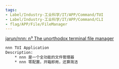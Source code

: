 ```yaml
---
tags:
- Label/Industry-工业科学/IT/APP/Command/TUI
- Label/Industry-工业科学/IT/APP/Command/CLI
- flag/APP/File/FileManager
---
```


[jarun/nnn: n³ The unorthodox terminal file manager](https://github.com/jarun/nnn)


```bash
nnn TUI Application
Description:
	* nnn 是一个全功能的文件管理器
	* nnn 零配置，开箱即用，还算简洁



```